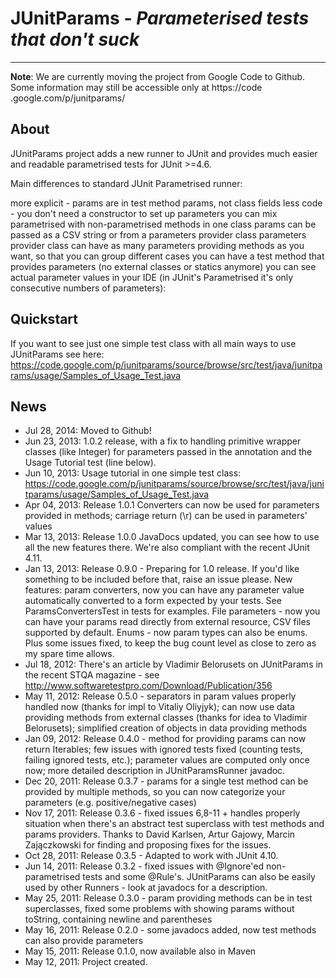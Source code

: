 # JUnitParams - *Parameterised tests that don't suck*
---

**Note**: We are currently moving the project from Google Code to Github. Some information may still be accessible only at https://code
.google.com/p/junitparams/

## About
JUnitParams project adds a new runner to JUnit and provides much easier and readable parametrised tests for JUnit >=4.6.

Main differences to standard JUnit Parametrised runner:

more explicit - params are in test method params, not class fields
less code - you don't need a constructor to set up parameters
you can mix parametrised with non-parametrised methods in one class
params can be passed as a CSV string or from a parameters provider class
parameters provider class can have as many parameters providing methods as you want, so that you can group different cases
you can have a test method that provides parameters (no external classes or statics anymore)
you can see actual parameter values in your IDE (in JUnit's Parametrised it's only consecutive numbers of parameters):

## Quickstart

If you want to see just one simple test class with all main ways to use JUnitParams see here: https://code.google.com/p/junitparams/source/browse/src/test/java/junitparams/usage/Samples_of_Usage_Test.java

## News
* Jul 28, 2014: Moved to Github!
* Jun 23, 2013: 1.0.2 release, with a fix to handling primitive wrapper classes (like Integer) for parameters passed in the annotation and
 the Usage Tutorial test (line below).
* Jun 10, 2013: Usage tutorial in one simple test class: https://code.google.com/p/junitparams/source/browse/src/test/java/junitparams/usage/Samples_of_Usage_Test.java
* Apr 04, 2013: Release 1.0.1 Converters can now be used for parameters provided in methods; carriage return (\r) can be used in parameters' values
* Mar 13, 2013: Release 1.0.0 JavaDocs updated, you can see how to use all the new features there. We're also compliant with the recent JUnit 4.11.
* Jan 13, 2013: Release 0.9.0 - Preparing for 1.0 release. If you'd like something to be included before that, raise an issue please. New features: param converters, now you can have any parameter value automatically converted to a form expected by your tests. See ParamsConvertersTest in tests for examples. File parameters - now you can have your params read directly from external resource, CSV files supported by default. Enums - now param types can also be enums. Plus some issues fixed, to keep the bug count level as close to zero as my spare time allows.
* Jul 18, 2012: There's an article by Vladimir Belorusets on JUnitParams in the recent STQA magazine - see http://www.softwaretestpro.com/Download/Publication/356
* May 11, 2012: Release 0.5.0 - separators in param values properly handled now (thanks for impl to Vitaliy Oliyjyk); can now use data providing methods from external classes (thanks for idea to Vladimir Belorusets); simplified creation of objects in data providing methods
* Jan 09, 2012: Release 0.4.0 - method for providing params can now return Iterables; few issues with ignored tests fixed (counting tests, failing ignored tests, etc.); parameter values are computed only once now; more detailed description in JUnitParamsRunner javadoc.
* Dec 20, 2011: Release 0.3.7 - params for a single test method can be provided by multiple methods, so you can now categorize your parameters (e.g. positive/negative cases)
* Nov 17, 2011: Release 0.3.6 - fixed issues 6,8-11 + handles properly situation when there's an abstract test superclass with test methods and params providers. Thanks to David Karlsen, Artur Gajowy, Marcin Zajączkowski for finding and proposing fixes for the issues.
* Oct 28, 2011: Release 0.3.5 - Adapted to work with JUnit 4.10.
* Jun 14, 2011: Release 0.3.2 - fixed issues with @Ignore'ed non-parametrised tests and some @Rule's. JUnitParams can also be easily 
used by other Runners - look at javadocs for a description.
* May 25, 2011: Release 0.3.0 - param providing methods can be in test superclasses, fixed some problems with showing params without toString, containing newline and parentheses
* May 16, 2011: Release 0.2.0 - some javadocs added, now test methods can also provide parameters
* May 15, 2011: Release 0.1.0, now available also in Maven
* May 12, 2011: Project created.
